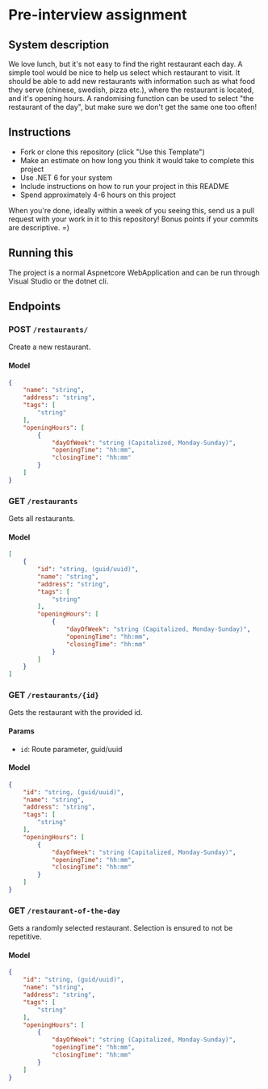 # Pre-interview assignment


## System description
We love lunch, but it's not easy to find the right restaurant each day. A simple tool would be nice to help us select which restaurant to visit. It should be able to add new restaurants with information such as what food they serve (chinese, swedish, pizza etc.), where the restaurant is located, and it's opening hours. A randomising function can be used to select "the restaurant of the day", but make sure we don't get the same one too often!


## Instructions
* Fork or clone this repository (click "Use this Template")
* Make an estimate on how long you think it would take to complete this project
* Use .NET 6 for your system
* Include instructions on how to run your project in this README
* Spend approximately 4-6 hours on this project

When you're done, ideally within a week of you seeing this, send us a pull request with your work in it to this repository! Bonus points if your commits are descriptive. =)


## Running this

The project is a normal Aspnetcore WebApplication and can be run through Visual Studio or the dotnet cli.


## Endpoints

### POST `/restaurants/`

Create a new restaurant.

#### Model

```json
{
    "name": "string",
    "address": "string",
    "tags": [
        "string"
    ],
    "openingHours": [
        {
            "dayOfWeek": "string (Capitalized, Monday-Sunday)",
            "openingTime": "hh:mm",
            "closingTime": "hh:mm"
        }
    ]
}
```

### GET `/restaurants`

Gets all restaurants.

#### Model

```json
[
    {
        "id": "string, (guid/uuid)",
        "name": "string",
        "address": "string",
        "tags": [
            "string"
        ],
        "openingHours": [
            {
                "dayOfWeek": "string (Capitalized, Monday-Sunday)",
                "openingTime": "hh:mm",
                "closingTime": "hh:mm"
            }
        ]
    }
]
```

### GET `/restaurants/{id}`

Gets the restaurant with the provided id.

#### Params
- `id`: Route parameter, guid/uuid

#### Model

```json
{
    "id": "string, (guid/uuid)",
    "name": "string",
    "address": "string",
    "tags": [
        "string"
    ],
    "openingHours": [
        {
            "dayOfWeek": "string (Capitalized, Monday-Sunday)",
            "openingTime": "hh:mm",
            "closingTime": "hh:mm"
        }
    ]
}
```

### GET `/restaurant-of-the-day`

Gets a randomly selected restaurant. Selection is ensured to not be repetitive.

#### Model

```json
{
    "id": "string, (guid/uuid)",
    "name": "string",
    "address": "string",
    "tags": [
        "string"
    ],
    "openingHours": [
        {
            "dayOfWeek": "string (Capitalized, Monday-Sunday)",
            "openingTime": "hh:mm",
            "closingTime": "hh:mm"
        }
    ]
}
```

